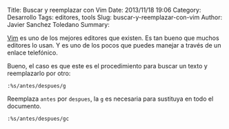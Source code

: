 Title: Buscar y reemplazar con Vim
Date: 2013/11/18 19:06
Category: Desarrollo 
Tags: editores, tools 
Slug: buscar-y-reemplazar-con-vim
Author: Javier Sanchez Toledano
Summary: 

<p><a href="http://www.vim.org/">Vim</a> es uno de los mejores editores que existen. Es tan bueno que muchos editores lo usan. Y es uno de los pocos que puedes manejar a través de un enlace telefónico.</p>

<p>Bueno, el caso es que este es el procedimiento para buscar un texto y reemplazarlo por otro:</p>

    :%s/antes/despues/g

<p>Reemplaza <code>antes</code> por <code>despues</code>, la <code>g</code> es necesaria para sustituya en todo el documento.</p>

    :%s/antes/despues/gc
